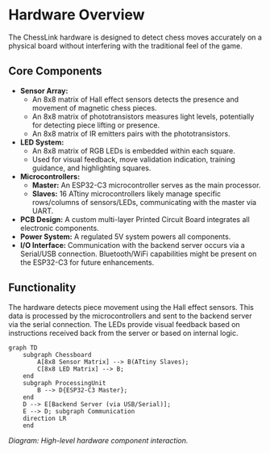 # Hardware Overview

The ChessLink hardware is designed to detect chess moves accurately on a physical board without interfering with the traditional feel of the game.

## Core Components

*   **Sensor Array:**
    *   An 8x8 matrix of Hall effect sensors detects the presence and movement of magnetic chess pieces.
    *   An 8x8 matrix of phototransistors measures light levels, potentially for detecting piece lifting or presence.
    *   An 8x8 matrix of IR emitters pairs with the phototransistors.
*   **LED System:**
    *   An 8x8 matrix of RGB LEDs is embedded within each square.
    *   Used for visual feedback, move validation indication, training guidance, and highlighting squares.
*   **Microcontrollers:**
    *   **Master:** An ESP32-C3 microcontroller serves as the main processor.
    *   **Slaves:** 16 ATtiny microcontrollers likely manage specific rows/columns of sensors/LEDs, communicating with the master via UART.
*   **PCB Design:** A custom multi-layer Printed Circuit Board integrates all electronic components.
*   **Power System:** A regulated 5V system powers all components.
*   **I/O Interface:** Communication with the backend server occurs via a Serial/USB connection. Bluetooth/WiFi capabilities might be present on the ESP32-C3 for future enhancements.

## Functionality

The hardware detects piece movement using the Hall effect sensors. This data is processed by the microcontrollers and sent to the backend server via the serial connection. The LEDs provide visual feedback based on instructions received back from the server or based on internal logic.

```mermaid
graph TD
    subgraph Chessboard
        A[8x8 Sensor Matrix] --> B(ATtiny Slaves);
        C[8x8 LED Matrix] --> B;
    end
    subgraph ProcessingUnit
        B --> D{ESP32-C3 Master};
    end
    D --> E[Backend Server (via USB/Serial)];
    E --> D; subgraph Communication
    direction LR
    end
```

_Diagram: High-level hardware component interaction._ 